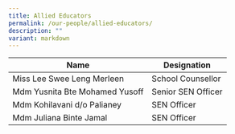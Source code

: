 ```yaml
---
title: Allied Educators
permalink: /our-people/allied-educators/
description: ""
variant: markdown
---
```

| Name | Designation | 
| -------- | -------- | 
| Miss Lee Swee Leng Merleen     | School Counsellor     |
| Mdm Yusnita Bte Mohamed Yusoff   | Senior SEN Officer     |
| Mdm Kohilavani d/o Palianey | SEN Officer     | 
| Mdm Juliana Binte Jamal | SEN Officer      |